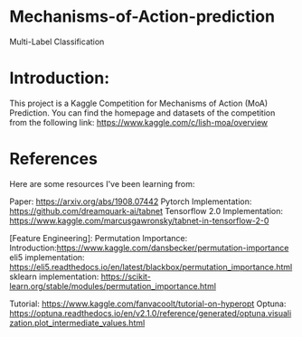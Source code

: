 # Mechanisms-of-Action-prediction
Multi-Label Classification

# Introduction:

This project is a Kaggle Competition for Mechanisms of Action (MoA) Prediction.
You can find the homepage and datasets of the competition from the following link:
https://www.kaggle.com/c/lish-moa/overview


# References
Here are some resources I've been learning from:

[Model Achitecture]:
TabNet:
Paper: https://arxiv.org/abs/1908.07442
Pytorch Implementation: https://github.com/dreamquark-ai/tabnet
Tensorflow 2.0 Implementation: https://www.kaggle.com/marcusgawronsky/tabnet-in-tensorflow-2-0

[Feature Engineering]:
Permutation Importance:
Introduction:https://www.kaggle.com/dansbecker/permutation-importance
eli5 implementation: https://eli5.readthedocs.io/en/latest/blackbox/permutation_importance.html
sklearn implementation: https://scikit-learn.org/stable/modules/permutation_importance.html

[Hyperparameters Tuning]:
Optuna: 
Tutorial: https://www.kaggle.com/fanvacoolt/tutorial-on-hyperopt
Optuna: https://optuna.readthedocs.io/en/v2.1.0/reference/generated/optuna.visualization.plot_intermediate_values.html

[Transfer Learning]:
https://www.kaggle.com/chriscc/kubi-pytorch-moa-transfer

